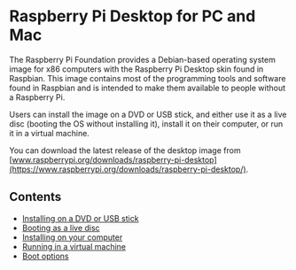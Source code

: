 # Raspberry Pi Desktop for PC and Mac

The Raspberry Pi Foundation provides a Debian-based operating system image
for x86 computers with the Raspberry Pi Desktop skin found in Raspbian.
This image contains most of the programming tools and software found in Raspbian
and is intended to make them available to people without a Raspberry Pi.

Users can install the image on a DVD or USB stick, and either use it as a
live disc (booting the OS without installing it), install it on their computer, or
run it in a virtual machine.

You can download the latest release of the desktop image from
[www.raspberrypi.org/downloads/raspberry-pi-desktop](https://www.raspberrypi.org/downloads/raspberry-pi-desktop/).

## Contents

- [Installing on a DVD or USB stick](installing-iso/README.md)
- [Booting as a live disc](live-disc/README.md)
- [Installing on your computer](installing/README.md)
- [Running in a virtual machine](virtual-machine/README.md)
- [Boot options](boot-options/README.md)
